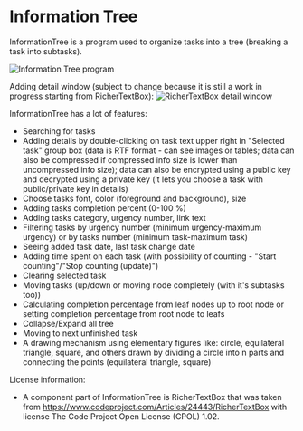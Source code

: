 # Information Tree

InformationTree is a program used to organize tasks into a tree (breaking a task into subtasks).

![Information Tree program](https://i.imgur.com/GXAbH7x.png)

Adding detail window (subject to change because it is still a work in progress starting from RicherTextBox):
![RicherTextBox detail window](https://i.imgur.com/rspPVTq.png)

InformationTree has a lot of features:
 - Searching for tasks
 - Adding details by double-clicking on task text upper right in "Selected task" group box (data is RTF format - can see images or tables; data can also be compressed if compressed info size is lower than uncompressed info size); data can also be encrypted using a public key and decrypted using a private key (it lets you choose a task with public/private key in details)
 - Choose tasks font, color (foreground and background), size
 - Adding tasks completion percent (0-100 %)
 - Adding tasks category, urgency number, link text
 - Filtering tasks by urgency number (minimum urgency-maximum urgency) or by tasks number (minimum task-maximum task)
 - Seeing added task date, last task change date
 - Adding time spent on each task (with possibility of counting - "Start counting"/"Stop counting (update)")
 - Clearing selected task
 - Moving tasks (up/down or moving node completely (with it's subtasks too))
 - Calculating completion percentage from leaf nodes up to root node or setting completion percentage from root node to leafs
 - Collapse/Expand all tree
 - Moving to next unfinished task
 - A drawing mechanism using elementary figures like: circle, equilateral triangle, square, and others drawn by dividing a circle into n parts and connecting the points (equilateral triangle, square)

License information:
 - A component part of InformationTree is RicherTextBox that was taken from https://www.codeproject.com/Articles/24443/RicherTextBox with license The Code Project Open License (CPOL) 1.02.
